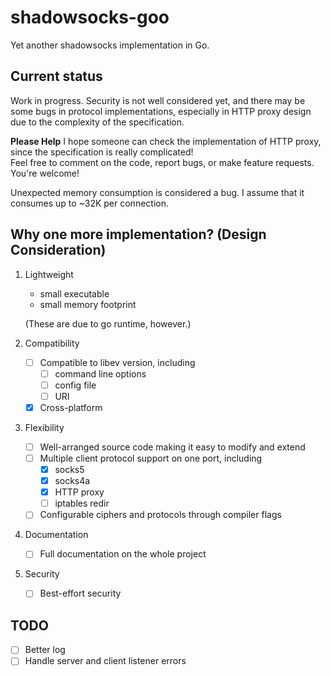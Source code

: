 shadowsocks-goo
===
Yet another shadowsocks implementation in Go.

Current status
---
Work in progress. Security is not well considered yet, and there may be some bugs in protocol implementations,
especially in HTTP proxy design due to the complexity of the specification.

**Please Help** I hope someone can check the implementation of HTTP proxy, since the specification is really complicated!  
Feel free to comment on the code, report bugs, or make feature requests. You're welcome!

Unexpected memory consumption is considered a bug. I assume that it consumes up to ~32K per connection.

Why one more implementation? (Design Consideration)
---
1. Lightweight
    - small executable
    - small memory footprint

    (These are due to go runtime, however.)
2. Compatibility
    - [ ] Compatible to libev version, including
        - [ ] command line options
        - [ ] config file
        - [ ] URI
    - [x] Cross-platform
3. Flexibility
    - [ ] Well-arranged source code making it easy to modify and extend
    - [ ] Multiple client protocol support on one port, including
        - [x] socks5
        - [x] socks4a
        - [x] HTTP proxy
        - [ ] iptables redir
    - [ ] Configurable ciphers and protocols through compiler flags
4. Documentation
    - [ ] Full documentation on the whole project
5. Security
    - [ ] Best-effort security

TODO
---
- [ ] Better log
- [ ] Handle server and client listener errors
